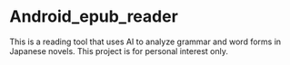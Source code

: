 # Android_epub_reader
This is a reading tool that uses AI to analyze grammar and word forms in Japanese novels. This project is for personal interest only.
